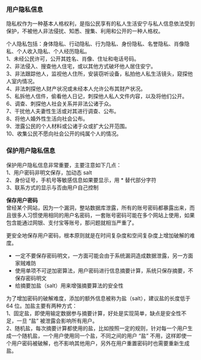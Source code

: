
### 用户隐私信息
隐私权作为一种基本人格权利，是指公民享有的私人生活安宁与私人信息依法受到保护，不被他人非法侵扰、知悉、搜集、利用和公开的一种人格权。  

个人隐私包括：身体隐私、行动隐私、行为隐私、身份隐私、名誉隐私、肖像隐私、个人收入隐私、个人经历隐私。  
1、未经公民许可，公开其姓名、肖像、住址和电话号码。  
2、非法侵入、搜查他人住宅，或以其他方式破坏他人居住安宁。  
3、非法跟踪他人，监视他人住所，安装窃听设备，私拍他人私生活镜头，窥探他人室内情况。  
4、非法刺探他人财产状况或未经本人允许公布其财产状况。  
5、私拆他人信件，偷看他人日记，刺探他人私人文件内容，以及将他们公开。  
6、调查、刺探他人社会关系并非法公诸于众。  
7、干扰他人夫妻性生活或对其进行调查、公布。  
8、将他人婚外性生活向社会公布。   
9、泄露公民的个人材料或公诸于众或扩大公开范围。   
10、收集公民不愿向社会公开的纯属个人的情况。  

### 保护用户隐私信息
保护用户隐私信息非常重要，主要注意如下几点：  
1、用户密码非明文保存，加动态 salt  
2、身份证号，手机号等敏感信息如果要显示，用 \* 替代部分字符  
3、联系方式的显示与否由用户自己控制

**保存用户密码**  
曾经某个网站，因为一个漏洞，整站数据库泄露，所有的账号密码都暴露出来，而且很多人习惯使用相同的用户名密码，一套账号密码可能在多个网站上使用，如果包含能通过网银、支付宝等账号，那问题就相当严重了。  

更安全地保存用户密码，根本原则就是在时间复杂度和空间复杂度上增加破解的难度。  

- 一定不要保存密码明文，一方面可能会由于系统漏洞造成数据泄露，另一方面家贼难防
- 使用单项不可逆加密算法，用户密码进行信息摘要计算，系统只保存摘要，不保存密码明文
- 给摘要加盐（salt）用来增强摘要算法的安全性

为了增加密码的破解难度，添加的额外信息被称为盐（salt），建议盐的长度低于 64 位。加盐主要有两种方式：  
1、固定盐，即使用输定数据参与摘要计算，好处是实现简单，缺点是安全性不足，一旦 “盐” 被泄露会影响所有用户。  
2、随机盐，每次摘要计算都使用的盐，比如按照一定的规则，针对每一个用户生成一个随机盐，一个用户使用同一个盐，不同之间的用户 “盐” 不用，这样即使一个用户密码被破解，也不影响其他用户，另外在用户重置密码时也需要重新生成盐。  
